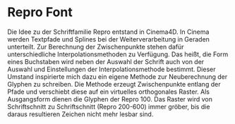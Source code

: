 
# Repro Font

Die Idee zu der Schriftfamilie Repro entstand in Cinema4D. In Cinema werden Textpfade und Splines bei der Weiterverarbeitung in Geraden unterteilt. Zur Berechnung der Zwischenpunkte stehen dafür unterschiedliche Interpolationsmethoden zu Verfügung. Das heißt, die Form eines Buchstaben wird neben der Auswahl der Schrift auch von der Auswahl und Einstellungen der Interpolationsmethode bestimmt. Dieser Umstand inspirierte mich dazu ein eigene Methode zur Neuberechnung der Glyphen zu schreiben. Die Methode erzeugt Zwischenpunkte entlang der Pfade und verschiebt diese auf ein virtuelles orthogonales Raster. Als Ausgangsform dienen die Glyphen der Repro 100. Das Raster wird von Schriftschnitt zu Schriftschnitt (Repro 200-600) immer gröber, bis die daraus resultieren Zeichen nicht mehr lesbar sind.
